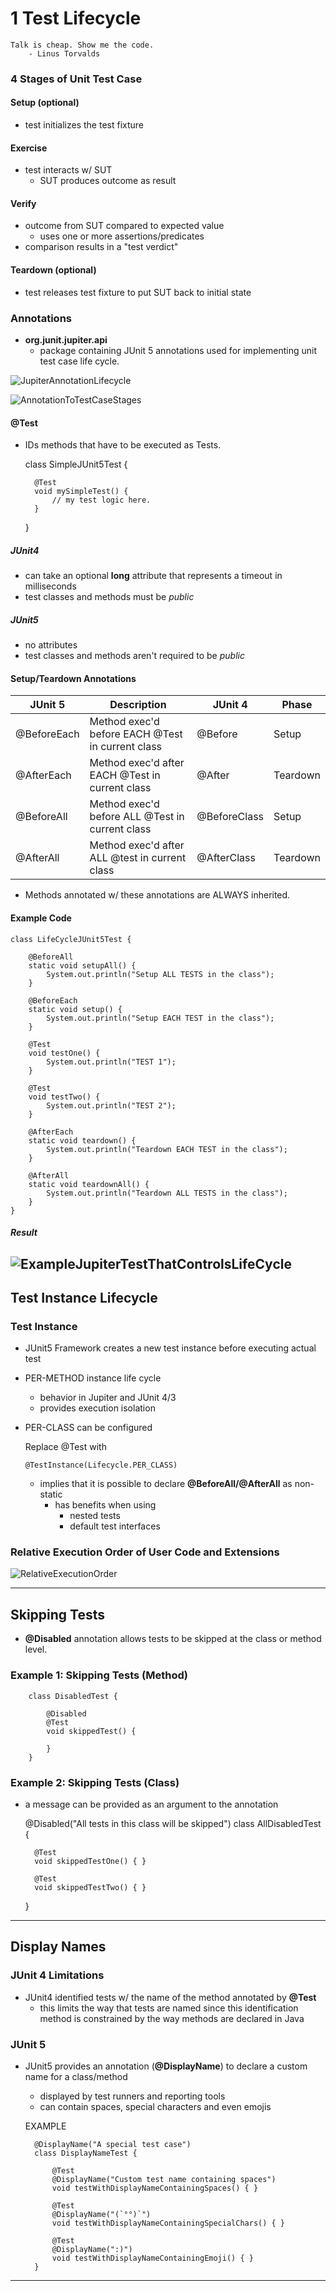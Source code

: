 # 1 Test Lifecycle

    Talk is cheap. Show me the code. 
        - Linus Torvalds


### 4 Stages of Unit Test Case

#### Setup (optional)
- test initializes the test fixture

#### Exercise
- test interacts w/ SUT
    - SUT produces outcome as result

#### Verify
- outcome from SUT compared to expected value
    - uses one or more assertions/predicates
- comparison results in a "test verdict"

#### Teardown (optional)
- test releases test fixture to put SUT back to 
initial state
  
### Annotations
- **org.junit.jupiter.api**
  - package containing JUnit 5 annotations used for implementing
  unit test case life cycle.
    
![JupiterAnnotationLifecycle](/Users/Edward/IdeaProjects/edu/MasteringSoftwareTesting/src/main/resources/images/JupiterAnnotationTestLifecycle.png)

![AnnotationToTestCaseStages](/Users/Edward/IdeaProjects/edu/MasteringSoftwareTesting/src/main/resources/images/UnitTestStateToJupiterAnnotations.png)

#### @Test
- IDs methods that have to be executed as Tests.

    
    class SimpleJUnit5Test {
        
        @Test
        void mySimpleTest() {
            // my test logic here.
        }
    }

##### JUnit4
- can take an optional **long** attribute that represents a timeout in milliseconds
- test classes and methods must be *public*

##### JUnit5
- no attributes
- test classes and methods aren't required to be *public*


#### Setup/Teardown Annotations

| JUnit 5 | Description | JUnit 4 | Phase |
| --- | --- | --- | --- |
| @BeforeEach | Method exec'd before EACH @Test in current class | @Before | Setup |
| @AfterEach | Method exec'd after EACH @Test in current class | @After | Teardown |
| @BeforeAll | Method exec'd before ALL @Test in current class | @BeforeClass | Setup |
| @AfterAll | Method exec'd after ALL @test in current class  | @AfterClass | Teardown |
- Methods annotated w/ these annotations are ALWAYS inherited.

#### Example Code

    
    class LifeCycleJUnit5Test {
        
        @BeforeAll
        static void setupAll() {
            System.out.println("Setup ALL TESTS in the class");  
        }

        @BeforeEach
        static void setup() {
            System.out.println("Setup EACH TEST in the class");  
        }

        @Test
        void testOne() {
            System.out.println("TEST 1");
        }

        @Test
        void testTwo() {
            System.out.println("TEST 2");
        }

        @AfterEach
        static void teardown() {
            System.out.println("Teardown EACH TEST in the class");  
        }

        @AfterAll
        static void teardownAll() {
            System.out.println("Teardown ALL TESTS in the class");  
        }
    }

##### Result
![ExampleJupiterTestThatControlsLifeCycle](/Users/Edward/IdeaProjects/edu/MasteringSoftwareTesting/src/main/resources/images/ExampleJupiterTestLifeCycle.png)
---
## Test Instance Lifecycle

### Test Instance
- JUnit5 Framework creates a new test instance before executing actual test
- PER-METHOD instance life cycle
  - behavior in Jupiter and JUnit 4/3
  - provides execution isolation
  
- PER-CLASS can be configured

  
    Replace @Test with 
    
      @TestInstance(Lifecycle.PER_CLASS)

  - implies that it is possible to declare **@BeforeAll/@AfterAll** as
  non-static
      - has benefits when using
        - nested tests
        - default test interfaces
  

### Relative Execution Order of User Code and Extensions
![RelativeExecutionOrder](/Users/Edward/IdeaProjects/edu/MasteringSoftwareTesting/src/main/resources/images/RelativeExecutionOrderOfUserCodeAndExtensions.png)

---
## Skipping Tests
- **@Disabled** annotation allows tests to be skipped at the class or
method level.
  

### Example 1: Skipping Tests (Method) 

        class DisabledTest {
        
            @Disabled
            @Test
            void skippedTest() {

            }
        }


### Example 2: Skipping Tests (Class)
- a message can be provided as an argument to the annotation

    
    @Disabled("All tests in this class will be skipped")
    class AllDisabledTest {

        @Test
        void skippedTestOne() { }

        @Test
        void skippedTestTwo() { }
    }

---
## Display Names

### JUnit 4 Limitations
- JUnit4 identified tests w/ the name of the method 
annotated by **@Test**
    - this limits the way that tests are named since this
    identification method is constrained by the way methods are
    declared in Java
      
### JUnit 5
- JUnit5 provides an annotation (**@DisplayName**) to declare a
custom name for a class/method
    - displayed by test runners and reporting tools
    - can contain spaces, special characters and even emojis
    

    EXAMPLE

        @DisplayName("A special test case")
        class DisplayNameTest {
            
            @Test
            @DisplayName("Custom test name containing spaces")
            void testWithDisplayNameContainingSpaces() { }

            @Test
            @DisplayName("(`°°)`")
            void testWithDisplayNameContainingSpecialChars() { } 

            @Test
            @DisplayName(":)")
            void testWithDisplayNameContainingEmoji() { }
        }

---